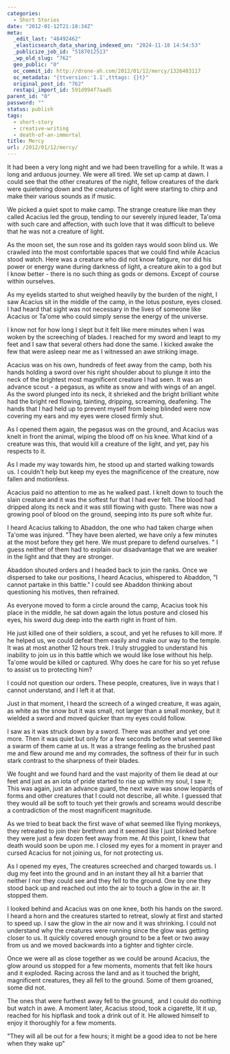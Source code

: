 ```yaml
---
categories:
  - Short Stories
date: "2012-01-12T21:18:34Z"
meta:
  _edit_last: "48492462"
  _elasticsearch_data_sharing_indexed_on: "2024-11-18 14:54:53"
  _publicize_job_id: "5187012513"
  _wp_old_slug: "762"
  geo_public: "0"
  oc_commit_id: http://drone-ah.com/2012/01/12/mercy/1326403117
  oc_metadata: "{ttversion:'1.1',tttags: {}t}"
  original_post_id: "762"
  restapi_import_id: 591d994f7aad5
parent_id: "0"
password: ""
status: publish
tags:
  - short-story
  - creative-writing
  - death-of-an-immortal
title: Mercy
url: /2012/01/12/mercy/
---
```


It had been a very long night and we had been travelling for a while. It was a
long and arduous journey. We were all tired. We set up camp at dawn. I could see
that the other creatures of the night, fellow creatures of the dark were
quietening down and the creatures of light were starting to chirp and make their
various sounds as if music.

We picked a quiet spot to make camp. The strange creature like man they called
Acacius led the group, tending to our severely injured leader, Ta'oma with such
care and affection, with such love that it was difficult to believe that he was
not a creature of light.

As the moon set, the sun rose and its golden rays would soon blind us. We
crawled into the most comfortable spaces that we could find while Acacius stood
watch. Here was a creature who did not know fatigure, nor did his power or
energy wane during darkness of light, a creature akin to a god but I know
better - there is no such thing as gods or demons. Except of course within
ourselves.

<!--more-->

As my eyelids started to shut weighed heavily by the burden of the night, I saw
Acacius sit in the middle of the camp, in the lotus posture, eyes closed. I had
heard that sight was not necessary in the lives of someone like Acacius or
Ta'ome who could simply sense the energy of the universe.

I know not for how long I slept but it felt like mere minutes when I was woken
by the screeching of blades. I reached for my sword and leapt to my feet and I
saw that several others had done the same. I kicked awake the few that were
asleep near me as I witnessed an awe striking image.

Acacius was on his own, hundreds of feet away from the camp, both his hands
holding a sword over his right shoulder about to plunge it into the neck of the
brightest most magnificent creature I had seen. It was an advance scout - a
pegasus, as white as snow and with wings of an angel. As the sword plunged into
its neck, it shrieked and the bright brilliant white had the bright red flowing,
tainting, dripping, screaming, deafening. The hands that I had held up to
prevent myself from being blinded were now covering my ears and my eyes were
closed firmly shut.

As I opened them again, the pegasus was on the ground, and Acacius was knelt in
front the animal, wiping the blood off on his knee. What kind of a creature was
this, that would kill a creature of the light, and yet, pay his respects to it.

As I made my way towards him, he stood up and started walking towards us. I
couldn't help but keep my eyes the magnificence of the creature, now fallen and
motionless.

Acacius paid no attention to me as he walked past. I knelt down to touch the
slain creature and it was the softest fur that I had ever felt. The blood had
dripped along its neck and it was still flowing with gusto. There was now a
growing pool of blood on the ground, seeping into its pure soft white fur.

I heard Acacius talking to Abaddon, the one who had taken charge when Ta'ome was
injured. "They have been alerted, we have only a few minutes at the most before
they get here. We must prepare to defend ourselves. " I guess neither of them
had to explain our disadvantage that we are weaker in the light and that they
are stronger.

Abaddon shouted orders and I headed back to join the ranks. Once we dispersed to
take our positions, I heard Acacius, whispered to Abaddon, "I cannot partake in
this battle." I could see Abaddon thinking about questioning his motives, then
refrained.

As everyone moved to form a circle around the camp, Acacius took his place in
the middle, he sat down again the lotus posture and closed his eyes, his sword
dug deep into the earth right in front of him.

He just killed one of their soldiers, a scout, and yet he refuses to kill more.
If he helped us, we could defeat them easily and make our way to the temple. It
was at most another 12 hours trek. I truly struggled to understand his inability
to join us in this battle which we would like lose without his help. Ta'ome
would be killed or captured. Why does he care for his so yet refuse to assist us
to protecting him?

I could not question our orders. These people, creatures, live in ways that I
cannot understand, and I left it at that.

Just in that moment, I heard the screech of a winged creature, it was again, as
white as the snow but it was small, not larger than a small monkey, but it
wielded a sword and moved quicker than my eyes could follow.

I saw as it was struck down by a sword. There was another and yet one more. Then
it was quiet but only for a few seconds before what seemed like a swarm of them
came at us. It was a strange feeling as the brushed past me and flew around me
and my comrades, the softness of their fur in such stark contrast to the
sharpness of their blades.

We fought and we found hard and the vast majority of them lie dead at our feet
and just as an iota of pride started to rise up within my soul, I saw it; This
was again, just an advance guard, the next wave was snow leopards of forms and
other creatures that I could not describe, all white. I guessed that they would
all be soft to touch yet their growls and screams would describe a contradiction
of the most magnificent magnitude.

As we tried to beat back the first wave of what seemed like flying monkeys, they
retreated to join their brethren and it seemed like I just blinked before they
were just a few dozen feet away from me. At this point, I knew that death would
soon be upon me. I closed my eyes for a moment in prayer and cursed Acacius for
not joining us, for not protecting us.

As I opened my eyes, The creatures screeched and charged towards us. I dug my
feet into the ground and in an instant they all hit a barrier that neither I nor
they could see and they fell to the ground. One by one they stood back up and
reached out into the air to touch a glow in the air. It stopped them.

I looked behind and Acacius was on one knee, both his hands on the sword. I
heard a horn and the creatures started to retreat, slowly at first and started
to speed up. I saw the glow in the air now and it was shrinking. I could not
understand why the creatures were running since the glow was getting closer to
us. It quickly covered enough ground to be a feet or two away from us and we
moved backwards into a tighter and tighter circle.

Once we were all as close together as we could be around Acacius, the glow
around us stopped for a few moments, moments that felt like hours and it
exploded. Racing across the land and as it touched the bright, magnificent
creatures, they all fell to the ground. Some of them groaned, some did not.

The ones that were furthest away fell to the ground,  and I could do nothing but
watch in awe. A moment later, Acacius stood, took a cigarette, lit it up,
reached for his hipflask and took a drink out of it. He allowed himself to enjoy
it thoroughly for a few moments.

"They will all be out for a few hours; it might be a good idea to not be here
when they wake up"
